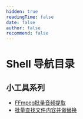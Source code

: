 ```yaml
---
hidden: true
readingTime: false
date: false
author: false
recommend: false
---
```

# Shell 导航目录

## 小工具系列
* [FFmpeg批量音频提取](./ffmpeg-videoToAudio.md)
* [批量查找文件内容并做替换](./linux-find-replace.md)